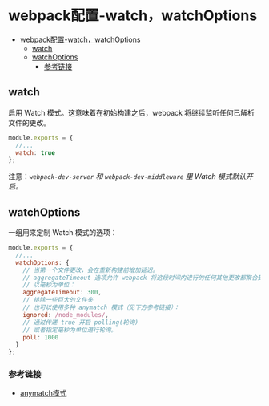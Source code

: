 # webpack配置-watch，watchOptions

- [webpack配置-watch，watchOptions](#webpack配置-watchwatchoptions)
  - [watch](#watch)
  - [watchOptions](#watchoptions)
    - [参考链接](#参考链接)

## watch

启用 Watch 模式。这意味着在初始构建之后，webpack 将继续监听任何已解析文件的更改。

``` js
module.exports = {
  //...
  watch: true
};
```

注意：*`webpack-dev-server` 和 `webpack-dev-middleware` 里 Watch 模式默认开启。*

## watchOptions

一组用来定制 Watch 模式的选项：

``` js
module.exports = {
  //...
  watchOptions: {
    // 当第一个文件更改，会在重新构建前增加延迟。
    // aggregateTimeout 选项允许 webpack 将这段时间内进行的任何其他更改都聚合到一次重新构建里。
    // 以毫秒为单位：
    aggregateTimeout: 300,
    // 排除一些巨大的文件夹
    // 也可以使用多种 anymatch 模式（见下方参考链接）：
    ignored: /node_modules/,
    // 通过传递 true 开启 polling(轮询)
    // 或者指定毫秒为单位进行轮询。
    poll: 1000
  }
};
```

### 参考链接

- [anymatch模式](https://github.com/micromatch/anymatch)
